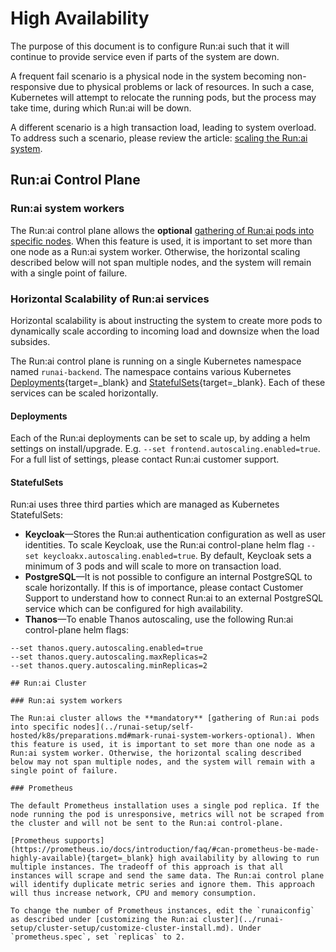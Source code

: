 
# High Availability

The purpose of this document is to configure Run:ai such that it will continue to provide service even if parts of the system are down.

A frequent fail scenario is a physical node in the system becoming non-responsive due to physical problems or lack of resources. In such a case, Kubernetes will attempt to relocate the running pods, but the process may take time, during which Run:ai will be down.

A different scenario is a high transaction load, leading to system overload. To address such a scenario, please review the article: [scaling the Run:ai system](./large-clusters.md).

## Run:ai Control Plane

### Run:ai system workers

The Run:ai control plane allows the **optional** [gathering of Run:ai pods into specific nodes](../runai-setup/self-hosted/k8s/preparations.md#mark-runai-system-workers-optional). When this feature is used, it is important to set more than one node as a Run:ai system worker. Otherwise, the horizontal scaling described below will not span multiple nodes, and the system will remain with a single point of failure.  

### Horizontal Scalability of Run:ai services

Horizontal scalability is about instructing the system to create more pods to dynamically scale according to incoming load and downsize when the load subsides.

The Run:ai control plane is running on a single Kubernetes namespace named `runai-backend`. The namespace contains various Kubernetes [Deployments](https://kubernetes.io/docs/concepts/workloads/controllers/deployment/){target=_blank} and [StatefulSets](https://kubernetes.io/docs/concepts/workloads/controllers/statefulset/){target=_blank}. Each of these services can be scaled horizontally.

#### Deployments

Each of the Run:ai deployments can be set to scale up, by adding a helm settings on install/upgrade. E.g. `--set frontend.autoscaling.enabled=true`. For a full list of settings, please contact Run:ai customer support.

#### StatefulSets

Run:ai uses three third parties which are managed as Kubernetes StatefulSets:

* **Keycloak**&mdash;Stores the Run:ai authentication configuration as well as user identities. To scale Keycloak, use the Run:ai control-plane helm flag `--set keycloakx.autoscaling.enabled=true`. By default, Keycloak sets a minimum of 3 pods and will scale to more on transaction load.
* **PostgreSQL**&mdash;It is not possible to configure an internal PostgreSQL to scale horizontally. If this is of importance, please contact Customer Support to understand how to connect Run:ai to an external PostgreSQL service which can be configured for high availability.
* **Thanos**&mdash;To enable Thanos autoscaling, use the following Run:ai control-plane helm flags:

```
--set thanos.query.autoscaling.enabled=true  
--set thanos.query.autoscaling.maxReplicas=2 
--set thanos.query.autoscaling.minReplicas=2 

## Run:ai Cluster

### Run:ai system workers

The Run:ai cluster allows the **mandatory** [gathering of Run:ai pods into specific nodes](../runai-setup/self-hosted/k8s/preparations.md#mark-runai-system-workers-optional). When this feature is used, it is important to set more than one node as a Run:ai system worker. Otherwise, the horizontal scaling described below may not span multiple nodes, and the system will remain with a single point of failure.  

### Prometheus

The default Prometheus installation uses a single pod replica. If the node running the pod is unresponsive, metrics will not be scraped from the cluster and will not be sent to the Run:ai control-plane.

[Prometheus supports](https://prometheus.io/docs/introduction/faq/#can-prometheus-be-made-highly-available){target=_blank} high availability by allowing to run multiple instances. The tradeoff of this approach is that all instances will scrape and send the same data. The Run:ai control plane will identify duplicate metric series and ignore them. This approach will thus increase network, CPU and memory consumption.

To change the number of Prometheus instances, edit the `runaiconfig` as described under [customizing the Run:ai cluster](../runai-setup/cluster-setup/customize-cluster-install.md). Under `prometheus.spec`, set `replicas` to 2.
